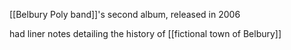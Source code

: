 [[Belbury Poly band]]'s second album, released in 2006

had liner notes detailing the history of [[fictional town of Belbury]]